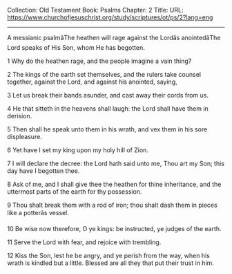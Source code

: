 Collection: Old Testament
Book: Psalms
Chapter: 2
Title: 
URL: https://www.churchofjesuschrist.org/study/scriptures/ot/ps/2?lang=eng

---

A messianic psalmâThe heathen will rage against the Lordâs anointedâThe Lord speaks of His Son, whom He has begotten.

1 Why do the heathen rage, and the people imagine a vain thing?

2 The kings of the earth set themselves, and the rulers take counsel together, against the Lord, and against his anointed, saying,

3 Let us break their bands asunder, and cast away their cords from us.

4 He that sitteth in the heavens shall laugh: the Lord shall have them in derision.

5 Then shall he speak unto them in his wrath, and vex them in his sore displeasure.

6 Yet have I set my king upon my holy hill of Zion.

7 I will declare the decree: the Lord hath said unto me, Thou art my Son; this day have I begotten thee.

8 Ask of me, and I shall give thee the heathen for thine inheritance, and the uttermost parts of the earth for thy possession.

9 Thou shalt break them with a rod of iron; thou shalt dash them in pieces like a potterâs vessel.

10 Be wise now therefore, O ye kings: be instructed, ye judges of the earth.

11 Serve the Lord with fear, and rejoice with trembling.

12 Kiss the Son, lest he be angry, and ye perish from the way, when his wrath is kindled but a little. Blessed are all they that put their trust in him.
